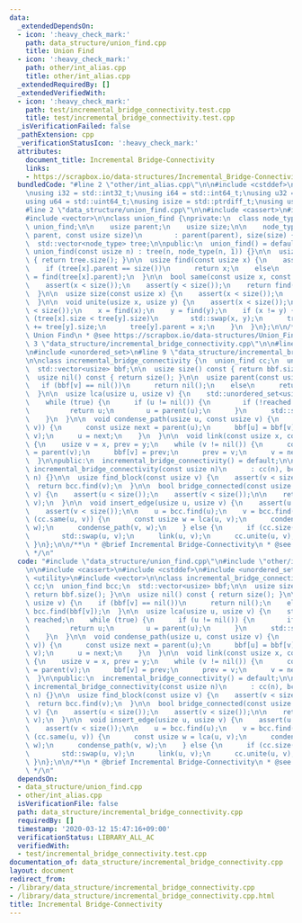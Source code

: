 ```yaml
---
data:
  _extendedDependsOn:
  - icon: ':heavy_check_mark:'
    path: data_structure/union_find.cpp
    title: Union Find
  - icon: ':heavy_check_mark:'
    path: other/int_alias.cpp
    title: other/int_alias.cpp
  _extendedRequiredBy: []
  _extendedVerifiedWith:
  - icon: ':heavy_check_mark:'
    path: test/incremental_bridge_connectivity.test.cpp
    title: test/incremental_bridge_connectivity.test.cpp
  _isVerificationFailed: false
  _pathExtension: cpp
  _verificationStatusIcon: ':heavy_check_mark:'
  attributes:
    document_title: Incremental Bridge-Connectivity
    links:
    - https://scrapbox.io/data-structures/Incremental_Bridge-Connectivity
  bundledCode: "#line 2 \"other/int_alias.cpp\"\n\n#include <cstddef>\n#include <cstdint>\n\
    \nusing i32 = std::int32_t;\nusing i64 = std::int64_t;\nusing u32 = std::uint32_t;\n\
    using u64 = std::uint64_t;\nusing isize = std::ptrdiff_t;\nusing usize = std::size_t;\n\
    #line 2 \"data_structure/union_find.cpp\"\n\n#include <cassert>\n#include <utility>\n\
    #include <vector>\n\nclass union_find {\nprivate:\n  class node_type {\n    friend\
    \ union_find;\n\n    usize parent;\n    usize size;\n\n    node_type(const usize\
    \ parent, const usize size)\n        : parent(parent), size(size) {}\n  };\n\n\
    \  std::vector<node_type> tree;\n\npublic:\n  union_find() = default;\n\n  explicit\
    \ union_find(const usize n) : tree(n, node_type(n, 1)) {}\n\n  usize size() const\
    \ { return tree.size(); }\n\n  usize find(const usize x) {\n    assert(x < size());\n\
    \    if (tree[x].parent == size())\n      return x;\n    else\n      return tree[x].parent\
    \ = find(tree[x].parent);\n  }\n\n  bool same(const usize x, const usize y) {\n\
    \    assert(x < size());\n    assert(y < size());\n    return find(x) == find(y);\n\
    \  }\n\n  usize size(const usize x) {\n    assert(x < size());\n    return tree[find(x)].size;\n\
    \  }\n\n  void unite(usize x, usize y) {\n    assert(x < size());\n    assert(y\
    \ < size());\n    x = find(x);\n    y = find(y);\n    if (x != y) {\n      if\
    \ (tree[x].size < tree[y].size)\n        std::swap(x, y);\n      tree[x].size\
    \ += tree[y].size;\n      tree[y].parent = x;\n    }\n  }\n};\n\n/**\n * @brief\
    \ Union Find\n * @see https://scrapbox.io/data-structures/Union_Find\n */\n#line\
    \ 3 \"data_structure/incremental_bridge_connectivity.cpp\"\n\n#line 6 \"data_structure/incremental_bridge_connectivity.cpp\"\
    \n#include <unordered_set>\n#line 9 \"data_structure/incremental_bridge_connectivity.cpp\"\
    \n\nclass incremental_bridge_connectivity {\n  union_find cc;\n  union_find bcc;\n\
    \  std::vector<usize> bbf;\n\n  usize size() const { return bbf.size(); }\n\n\
    \  usize nil() const { return size(); }\n\n  usize parent(const usize v) {\n \
    \   if (bbf[v] == nil())\n      return nil();\n    else\n      return bcc.find(bbf[v]);\n\
    \  }\n\n  usize lca(usize u, usize v) {\n    std::unordered_set<usize> reached;\n\
    \    while (true) {\n      if (u != nil()) {\n        if (!reached.insert(u).second)\n\
    \          return u;\n        u = parent(u);\n      }\n      std::swap(u, v);\n\
    \    }\n  }\n\n  void condense_path(usize u, const usize v) {\n    while (!bcc.same(u,\
    \ v)) {\n      const usize next = parent(u);\n      bbf[u] = bbf[v];\n      bcc.unite(u,\
    \ v);\n      u = next;\n    }\n  }\n\n  void link(const usize x, const usize y)\
    \ {\n    usize v = x, prev = y;\n    while (v != nil()) {\n      const usize next\
    \ = parent(v);\n      bbf[v] = prev;\n      prev = v;\n      v = next;\n    }\n\
    \  }\n\npublic:\n  incremental_bridge_connectivity() = default;\n\n  explicit\
    \ incremental_bridge_connectivity(const usize n)\n      : cc(n), bcc(n), bbf(n,\
    \ n) {}\n\n  usize find_block(const usize v) {\n    assert(v < size());\n\n  \
    \  return bcc.find(v);\n  }\n\n  bool bridge_connected(const usize u, const usize\
    \ v) {\n    assert(u < size());\n    assert(v < size());\n\n    return bcc.same(u,\
    \ v);\n  }\n\n  void insert_edge(usize u, usize v) {\n    assert(u < size());\n\
    \    assert(v < size());\n\n    u = bcc.find(u);\n    v = bcc.find(v);\n    if\
    \ (cc.same(u, v)) {\n      const usize w = lca(u, v);\n      condense_path(u,\
    \ w);\n      condense_path(v, w);\n    } else {\n      if (cc.size(u) > cc.size(v))\n\
    \        std::swap(u, v);\n      link(u, v);\n      cc.unite(u, v);\n    }\n \
    \ }\n};\n\n/**\n * @brief Incremental Bridge-Connectivity\n * @see https://scrapbox.io/data-structures/Incremental_Bridge-Connectivity\n\
    \ */\n"
  code: "#include \"data_structure/union_find.cpp\"\n#include \"other/int_alias.cpp\"\
    \n\n#include <cassert>\n#include <cstddef>\n#include <unordered_set>\n#include\
    \ <utility>\n#include <vector>\n\nclass incremental_bridge_connectivity {\n  union_find\
    \ cc;\n  union_find bcc;\n  std::vector<usize> bbf;\n\n  usize size() const {\
    \ return bbf.size(); }\n\n  usize nil() const { return size(); }\n\n  usize parent(const\
    \ usize v) {\n    if (bbf[v] == nil())\n      return nil();\n    else\n      return\
    \ bcc.find(bbf[v]);\n  }\n\n  usize lca(usize u, usize v) {\n    std::unordered_set<usize>\
    \ reached;\n    while (true) {\n      if (u != nil()) {\n        if (!reached.insert(u).second)\n\
    \          return u;\n        u = parent(u);\n      }\n      std::swap(u, v);\n\
    \    }\n  }\n\n  void condense_path(usize u, const usize v) {\n    while (!bcc.same(u,\
    \ v)) {\n      const usize next = parent(u);\n      bbf[u] = bbf[v];\n      bcc.unite(u,\
    \ v);\n      u = next;\n    }\n  }\n\n  void link(const usize x, const usize y)\
    \ {\n    usize v = x, prev = y;\n    while (v != nil()) {\n      const usize next\
    \ = parent(v);\n      bbf[v] = prev;\n      prev = v;\n      v = next;\n    }\n\
    \  }\n\npublic:\n  incremental_bridge_connectivity() = default;\n\n  explicit\
    \ incremental_bridge_connectivity(const usize n)\n      : cc(n), bcc(n), bbf(n,\
    \ n) {}\n\n  usize find_block(const usize v) {\n    assert(v < size());\n\n  \
    \  return bcc.find(v);\n  }\n\n  bool bridge_connected(const usize u, const usize\
    \ v) {\n    assert(u < size());\n    assert(v < size());\n\n    return bcc.same(u,\
    \ v);\n  }\n\n  void insert_edge(usize u, usize v) {\n    assert(u < size());\n\
    \    assert(v < size());\n\n    u = bcc.find(u);\n    v = bcc.find(v);\n    if\
    \ (cc.same(u, v)) {\n      const usize w = lca(u, v);\n      condense_path(u,\
    \ w);\n      condense_path(v, w);\n    } else {\n      if (cc.size(u) > cc.size(v))\n\
    \        std::swap(u, v);\n      link(u, v);\n      cc.unite(u, v);\n    }\n \
    \ }\n};\n\n/**\n * @brief Incremental Bridge-Connectivity\n * @see https://scrapbox.io/data-structures/Incremental_Bridge-Connectivity\n\
    \ */\n"
  dependsOn:
  - data_structure/union_find.cpp
  - other/int_alias.cpp
  isVerificationFile: false
  path: data_structure/incremental_bridge_connectivity.cpp
  requiredBy: []
  timestamp: '2020-03-12 15:47:16+09:00'
  verificationStatus: LIBRARY_ALL_AC
  verifiedWith:
  - test/incremental_bridge_connectivity.test.cpp
documentation_of: data_structure/incremental_bridge_connectivity.cpp
layout: document
redirect_from:
- /library/data_structure/incremental_bridge_connectivity.cpp
- /library/data_structure/incremental_bridge_connectivity.cpp.html
title: Incremental Bridge-Connectivity
---
```

